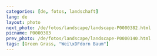 ```yaml
---
categories: [de, fotos, landschaft]
lang: de
layout: photo
next_photo: /de/fotos/landscape/landscape-P0000382.html
picname: P0000383
prev_photo: /de/fotos/landscape/landscape-P0000140.html
tags: [Green Grass, "Wei\xDFdorn Baum"]
---
```

